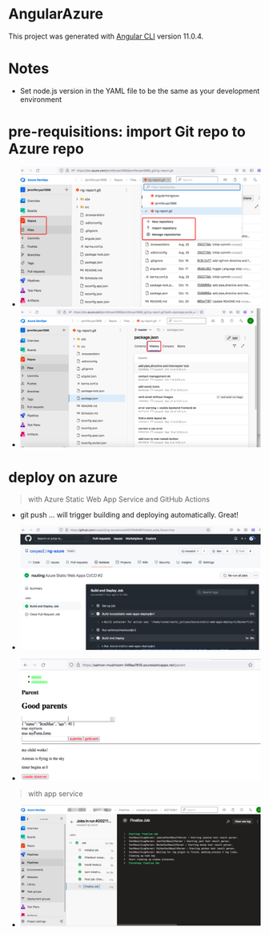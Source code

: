 # AngularAzure

This project was generated with [Angular CLI](https://github.com/angular/angular-cli) version 11.0.4.

# Notes

- Set node.js version in the YAML file to be the same as your development environment

# pre-requisitions: import Git repo to Azure  repo
- ![azurerepo1](src/azure-repo1.png)
- ![azurerepo2](src/azure-repo2.png)

# deploy on azure

> with Azure Static Web App Service and GitHub Actions

- git push ... will trigger building and deploying automatically. Great!

- ![azure](src/assets/staticpage1.png)
- ![azure](src/assets/staticpage2.png)

> with app service

- ![azure](src/assets/azure1.png)

